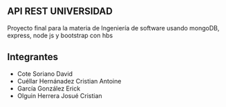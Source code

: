 ## API REST UNIVERSIDAD
Proyecto final para la materia de Ingeniería de software usando mongoDB, express, node js y bootstrap con hbs  


## Integrantes
- Cote Soriano David
- Cuéllar Hernánadez Cristian Antoine
- García González Erick
- Olguin Herrera Josué Cristian
